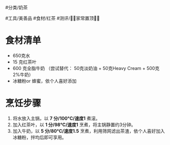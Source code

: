 #分类/奶茶 
 
#工具/美善品 
#食材/红茶
#测评/📌📌家常置顶📌📌 
# 食材清单

- 650克水
- 15 克红茶叶
- 600 克全脂牛奶 （尝试替代： 50克淡奶油 + 50克Heavy Cream + 500克2%牛奶）
- 冰糖粉or 蜂蜜，依个人喜好添加

# 烹饪步骤

1. 将水放入主锅，以 **7 分/100°C/速度1** 煮滚。
2. 加入红茶叶，以 **1 分/98°C/速度1** 烹煮，将主锅静置约3分钟。
3. 加入牛奶，以 **5 分/80°C/速度1.5** 烹煮，利用筛网滤出茶渣，依个人喜好加入冰糖粉，拌均后即可享用。